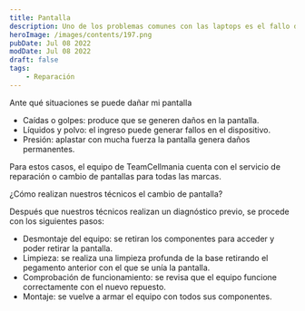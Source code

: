```yaml
---
title: Pantalla
description: Uno de los problemas comunes con las laptops es el fallo de la pantalla, haciendo necesaria la reparación o cambio.
heroImage: /images/contents/197.png
pubDate: Jul 08 2022
modDate: Jul 08 2022
draft: false
tags: 
    - Reparación
---
```


Ante qué situaciones se puede dañar mi pantalla

- Caídas o golpes: produce que se generen daños en la pantalla.
- Líquidos y polvo: el ingreso puede generar fallos en el dispositivo.
- Presión: aplastar con mucha fuerza la pantalla genera daños permanentes.

Para estos casos, el equipo de TeamCellmania cuenta con el servicio de reparación o cambio de pantallas para todas las marcas.

¿Cómo realizan nuestros técnicos el cambio de pantalla?

Después que nuestros técnicos realizan un diagnóstico previo, se procede con los siguientes pasos:

- Desmontaje del equipo: se retiran los componentes para acceder y poder retirar la pantalla.
- Limpieza: se realiza una limpieza profunda de la base retirando el pegamento anterior con el que se unía la pantalla.
- Comprobación de funcionamiento: se revisa que el equipo funcione correctamente con el nuevo repuesto.
- Montaje: se vuelve a armar el equipo con todos sus componentes.
